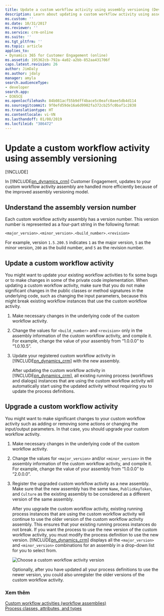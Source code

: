 ```yaml
---
title: Update a custom workflow activity using assembly versioning (Developer Guide for Dynamics 365 for Customer Engagement) | MicrosoftDocs
description: Learn about updating a custom workflow activity using assembly versioning.
ms.custom: ''
ms.date: 10/31/2017
ms.reviewer: ''
ms.service: crm-online
ms.suite: ''
ms.tgt_pltfrm: ''
ms.topic: article
applies_to:
- Dynamics 365 for Customer Engagement (online)
ms.assetid: 195362cb-792a-4a02-a2bb-852aa431706f
caps.latest.revision: 26
author: JimDaly
ms.author: jdaly
manager: amyla
search.audienceType:
- developer
search.app:
- D365CE
ms.openlocfilehash: 84b081acf55b9dff4bace5c0eafc0aee5db4d114
ms.sourcegitcommit: 9f0efd59de16a6d9902fa372cb25fc0baf1c2838
ms.translationtype: HT
ms.contentlocale: vi-VN
ms.lasthandoff: 01/08/2019
ms.locfileid: "386472"
---
```

# <a name="update-a-custom-workflow-activity-using-assembly-versioning"></a>Update a custom workflow activity using assembly versioning

[!INCLUDE[](../../includes/cc_applies_to_update_9_0_0.md)]

In [!INCLUDE[pn_dynamics_crm](../../includes/pn-dynamics-crm.md)] Customer Engagement, updates to your custom workflow activity assembly are handled more efficiently because of the improved assembly versioning model.  
  
<a name="AssemblyVersioning"></a>   
## <a name="understand-the-assembly-version-number"></a>Understand the assembly version number  
 Each custom workflow activity assembly has a version number. This version number is represented as a four-part string in the following format:  
  
 `<major_version>.<minor_version>.<build_number>.<revision>`  
  
 For example, version `1.5.200.5` indicates `1` as the major version, `5` as the minor version, `200` as the build number, and `5` as the revision number.  
  
<a name="UpdatingCustomActivity"></a>   
## <a name="update-a-custom-workflow-activity"></a>Update a custom workflow activity  
 You might want to update your existing workflow activities to fix some bugs or to make changes in some of the private code implementation. When updating a custom workflow activity, make sure that you do not make significant changes in the public classes or method signatures in the underlying code, such as changing the input parameters, because this might break existing workflow instances that use the custom workflow activity.  
  
1. Make necessary changes in the underlying code of the custom workflow activity.  
  
2. Change the values for `<build_number>` and `<revision>` only in the assembly information of the custom workflow activity, and compile it. For example, change the value of your assembly from “1.0.0.0” to “1.0.10.5”.  
  
3. Update your registered custom workflow activity in [!INCLUDE[pn_dynamics_crm](../../includes/pn-dynamics-crm.md)] with the new assembly.  
  
   After updating the custom workflow activity in [!INCLUDE[pn_dynamics_crm](../../includes/pn-dynamics-crm.md)], all existing running process (workflows and dialogs) instances that are using the custom workflow activity will automatically start using the updated activity without requiring you to update the process definitions.  
  
<a name="UpgradingCustomActivity"></a>   
## <a name="upgrade-a-custom-workflow-activity"></a>Upgrade a custom workflow activity  
 You might want to make significant changes to your custom workflow activity such as adding or removing some actions or changing the input/output parameters. In that case, you should upgrade your custom workflow activity.  
  
1. Make necessary changes in the underlying code of the custom workflow activity.  
  
2. Change the values for `<major_version>` and/or `<minor_version>` in the assembly information of the custom workflow activity, and compile it. For example, change the value of your assembly from “1.0.0.0” to “2.0.0.0”.  
  
3. Register the upgraded custom workflow activity as a new assembly. Make sure that the new assembly has the same `Name`,  `PublicKeyToken`, and `Culture` as the existing assembly to be considered as a different version of the same assembly.  
  
   After you upgrade the custom workflow activity, existing running process instances that are using the custom workflow activity will continue to use the older version of the custom workflow activity assembly. This ensures that your existing running process instances do not break. If you want the process to use the new version of the custom workflow activity, you must modify the process definition to use the new version. [!INCLUDE[pn_dynamics_crm](../../includes/pn-dynamics-crm.md)] displays all the `<major_version>` and `<minor_version>` combinations for an assembly in a drop-down list for you to select from.  
  
   ![Choose a custom workflow activity version](../media/process-custom-activity-versions.png "Choose a custom workflow activity version")  
  
   Optionally, after you have updated all your process definitions to use the newer version, you could also unregister the older versions of the custom workflow activity.  
  
### <a name="see-also"></a>Xem thêm  
 [Custom workflow activities (workflow assemblies)](../custom-workflow-activities-workflow-assemblies.md)   
 [Process classes, attributes, and types](process-classes-attributes-and-types.md)
